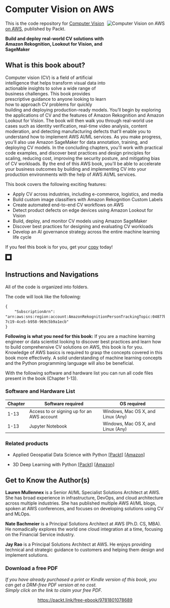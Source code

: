 # Computer Vision on AWS

<a href="https://www.amazon.in/Computer-Vision-using-AWS-services/dp/1801078688/ref=sr_1_1?crid=3PP65Q6DWA62X&keywords=computer+vision+on+aws+book&qid=1680240266&sprefix=computer+vision+on+aws+book%2Caps%2C212&sr=8-1"><img src="https://m.media-amazon.com/images/I/41xTi5owBiL._SX403_BO1,204,203,200_.jpg" alt="Computer Vision on AWS" height="256px" align="right"></a>

This is the code repository for [Computer Vision on AWS](https://www.amazon.in/Computer-Vision-using-AWS-services/dp/1801078688/ref=sr_1_1?crid=3PP65Q6DWA62X&keywords=computer+vision+on+aws+book&qid=1680240266&sprefix=computer+vision+on+aws+book%2Caps%2C212&sr=8-1), published by Packt.

**Build and deploy real-world CV solutions with Amazon Rekognition, Lookout for Vision, and SageMaker**

## What is this book about?
Computer vision (CV) is a field of artificial intelligence that helps transform visual data into actionable insights to solve a wide range of business challenges. This book provides prescriptive guidance to anyone looking to learn how to approach CV problems for quickly building and deploying production-ready models.
You’ll begin by exploring the applications of CV and the features of Amazon Rekognition and Amazon Lookout for Vision. The book will then walk you through real-world use cases such as identity verification, real-time video analysis, content moderation, and detecting manufacturing defects that’ll enable you to understand how to implement AWS AI/ML services. As you make progress, you'll also use Amazon SageMaker for data annotation, training, and deploying CV models. In the concluding chapters, you'll work with practical code examples, and discover best practices and design principles for scaling, reducing cost, improving the security posture, and mitigating bias of CV workloads.
By the end of this AWS book, you'll be able to accelerate your business outcomes by building and implementing CV into your production environments with the help of AWS AI/ML services.

This book covers the following exciting features: 
* Apply CV across industries, including e-commerce, logistics, and media
* Build custom image classifiers with Amazon Rekognition Custom Labels
* Create automated end-to-end CV workflows on AWS
* Detect product defects on edge devices using Amazon Lookout for Vision
* Build, deploy, and monitor CV models using Amazon SageMaker
* Discover best practices for designing and evaluating CV workloads
* Develop an AI governance strategy across the entire machine learning life cycle

If you feel this book is for you, get your [copy](https://www.amazon.com/dp/1801078688) today!

<a href="https://www.packtpub.com/?utm_source=github&utm_medium=banner&utm_campaign=GitHubBanner"><img src="https://raw.githubusercontent.com/PacktPublishing/GitHub/master/GitHub.png" alt="https://www.packtpub.com/" border="5" /></a>

## Instructions and Navigations
All of the code is organized into folders.

The code will look like the following:
```
{
    "SubscriptionArn": "arn:aws:sns:region:account:AmazonRekognitionPersonTrackingTopic:04877b15-7c19-4ce5-b958-969c5b9a1ecb"
}
```

**Following is what you need for this book:**
If you are a machine learning engineer or data scientist looking to discover best practices and learn how to build comprehensive CV solutions on AWS, this book is for you. Knowledge of AWS basics is required to grasp the concepts covered in this book more effectively. A solid understanding of machine learning concepts and the Python programming language will also be beneficial.	

With the following software and hardware list you can run all code files present in the book (Chapter 1-13).

### Software and Hardware List

| Chapter  | Software required                                                                    | OS required                        |
| -------- | -------------------------------------------------------------------------------------| -----------------------------------|
|  	1-13   |   	Access to or signing up for an AWS account		                          	  		  | Windows, Mac OS X, and Linux (Any) |
|   1-13   |   	Jupyter Notebook                                                                  |Windows, Mac OS X, and Linux (Any)  |

### Related products <Other books you may enjoy>
* Applied Geospatial Data Science with Python [[Packt]](https://www.packtpub.com/product/applied-geospatial-data-science-with-python/9781803238128#_ga=2.166620222.1484471424.1680154591-1347501151.1654864057) [[Amazon]](https://www.amazon.com/Applied-Geospatial-Data-Science-Python-ebook/dp/B0BJ7GPXMG)

* 3D Deep Learning with Python [[Packt]](https://www.packtpub.com/product/3d-deep-learning-with-python/9781803247823#_ga=2.200559406.1484471424.1680154591-1347501151.1654864057) [[Amazon]](https://www.amazon.com/3D-Deep-Learning-Python-PyTorch3D/dp/1803247827)

## Get to Know the Author(s)
**Lauren Mullennex** is a Senior AI/ML Specialist Solutions Architect at AWS. She has broad experience in infrastructure, DevOps, and cloud architecture across multiple industries. She has published multiple AWS AI/ML blogs, spoken at AWS conferences, and focuses on developing solutions using CV and MLOps.

**Nate Bachmeier** is a Principal Solutions Architect at AWS (Ph.D. CS, MBA). He nomadically explores the world one cloud integration at a time, focusing on the Financial Service industry.

**Jay Rao** is a Principal Solutions Architect at AWS. He enjoys providing technical and strategic guidance to customers and helping them design and implement solutions.


### Download a free PDF

 <i>If you have already purchased a print or Kindle version of this book, you can get a DRM-free PDF version at no cost.<br>Simply click on the link to claim your free PDF.</i>
<p align="center"> <a href="https://packt.link/free-ebook/9781801078689">https://packt.link/free-ebook/9781801078689 </a> </p>